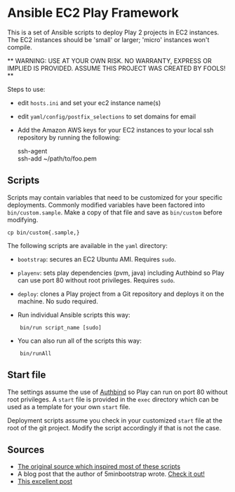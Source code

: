 # Ansible EC2 Play Framework
This is a set of Ansible scripts to deploy Play 2 projects in EC2 instances.
The EC2 instances should be 'small' or larger; 'micro' instances won't compile.

** WARNING: USE AT YOUR OWN RISK. NO WARRANTY, EXPRESS OR IMPLIED IS PROVIDED. ASSUME THIS PROJECT WAS CREATED BY FOOLS! **

Steps to use:

* edit `hosts.ini` and set your ec2 instance name(s)
* edit `yaml/config/postfix_selections` to set domains for email 
* Add the Amazon AWS keys for your EC2 instances to your local ssh repository by running the following:
 
    ssh-agent    
    ssh-add ~/path/to/foo.pem

## Scripts
Scripts may contain variables that need to be customized for your specific deployments. 
Commonly modified variables have been factored into `bin/custom.sample`. 
Make a copy of that file and save as `bin/custom` before modifying.

    cp bin/custom{.sample,}

The following scripts are available in the `yaml` directory:

* `bootstrap`: secures an EC2 Ubuntu AMI. Requires `sudo`.
* `playenv`: sets play dependencies (pvm, java) including Authbind so Play can use port 80 without root privileges. Requires `sudo`.
* `deploy`: clones a Play project from a Git repository and deploys it on the machine. No sudo required.

* Run individual Ansible scripts this way:
````
    bin/run script_name [sudo]
````
* You can also run all of the scripts this way:
````
    bin/runAll
````

## Start file
The settings assume the use of [Authbind](http://en.wikipedia.org/wiki/Authbind) so Play can run on port 80 without root privileges. 
A `start` file is provided in the `exec` directory which can be used as a template for your own `start` file.

Deployment scripts assume you check in your customized `start` file at the root of the git project. Modify the script accordingly if that is not the case.

## Sources
* [The original source which inspired most of these scripts](https://github.com/phred/5minbootstrap)
* A blog post that the author of 5minbootstrap wrote. [Check it out! ](http://practicalops.com/my-first-5-minutes-on-a-server.html)
* [This excellent post](http://plusbryan.com/my-first-5-minutes-on-a-server-or-essential-security-for-linux-servers)


